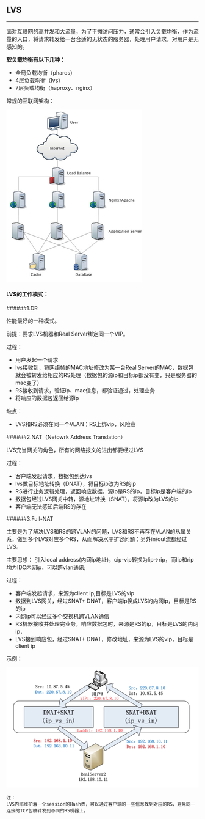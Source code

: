 ## LVS

---

面对互联网的高并发和大流量，为了平摊访问压力，通常会引入负载均衡，作为流量的入口，将请求转发给一台合适的无状态的服务器，处理用户请求，对用户是无感知的。

**软负载均衡有以下几种：**

* 全局负载均衡（pharos）
* 4层负载均衡（lvs）
* 7层负载均衡（haproxy、nginx）
   

常规的互联网架构：

![image](img/Snip20160823_94.png)

#### LVS的工作模式：

######1.DR

性能最好的一种模式。

前提：要求LVS机器和Real Server绑定同一个VIP。

过程：

* 用户发起一个请求
* lvs接收到，将网络帧的MAC地址修改为某一台Real Server的MAC，数据包就会被转发给相应的RS处理（数据包的源ip和目标ip都没有变，只是服务器的mac变了）
* RS接收到请求，验证ip、mac信息，都验证通过，处理业务
* 将响应的数据包返回给源ip

缺点：

* LVS和RS必须在同一个VLAN；RS上绑vip，风险高

######2.NAT（Netowrk Address Translation）

LVS充当网关的角色，所有的网络报文的进出都要经过LVS

过程：

* 客户端发起请求，数据包到达lvs
* lvs做目标地址转换（DNAT），将目标ip改为RS的ip
* RS进行业务逻辑处理，返回响应数据，源ip是RS的ip，目标ip是客户端的ip
* 数据包经过LVS网关中转，源地址转换（SNAT），将源ip改为LVS的ip
* 客户端无法感知后端RS的存在

######3.Full-NAT

主要是为了解决LVS和RS的跨VLAN的问题，LVS和RS不再存在VLAN的从属关系，做到多个LVS对应多个RS，从而解决水平扩容问题；另外in/out流都经过LVS。

主要思想：
引入local address(内网ip地址)，cip-vip转换为lip->rip，而lip和rip均为IDC内网ip，可以跨vlan通讯;

过程：

* 客户端发起请求，来源为client ip,目标是LVS的vip
* 数据到LVS网关，经过SNAT+ DNAT，客户端ip换成LVS的内网ip，目标是RS的ip
* 内网ip可以经过多个交换机跨VLAN通信
* RS机器接收并处理完业务，响应数据包时，来源是RS的ip，目标是LVS的内网ip，
* LVS接到响应包，经过SNAT+ DNAT，修改地址，来源为LVS的vip，目标是client ip

示例：

![image](img/3.png)

```
注：
LVS内部维护着一个session的Hash表，可以通过客户端的一些信息找到对应的RS，避免同一连接的TCP包被转发到不同的RS机器上。
```





























































